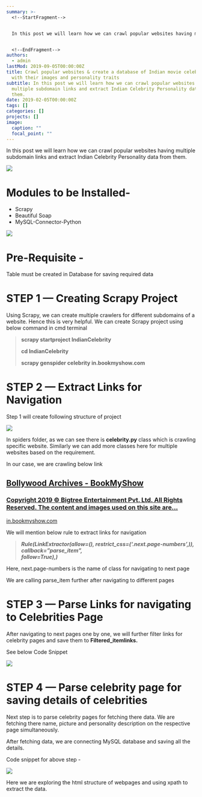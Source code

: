 ```yaml
---
summary: >-
  <!--StartFragment-->


  In this post we will learn how we can crawl popular websites having multiple subdomain links and extract Indian Celebrity Personality data from them.


  <!--EndFragment-->
authors:
  - admin
lastMod: 2019-09-05T00:00:00Z
title: Crawl popular websites & create a database of Indian movie celebrities
  with their images and personality traits
subtitle: In this post we will learn how we can crawl popular websites having
  multiple subdomain links and extract Indian Celebrity Personality data from
  them.
date: 2019-02-05T00:00:00Z
tags: []
categories: []
projects: []
image:
  caption: ""
  focal_point: ""
---
```

<!--StartFragment-->

In this post we will learn how we can crawl popular websites having multiple subdomain links and extract Indian Celebrity Personality data from them.

![](https://miro.medium.com/max/280/1*8hJ5Eaj_n6Pi3bjxqHWiHQ.jpeg)

# **Modules** to be Installed-

* Scrapy
* Beautiful Soap
* MySQL-Connector-Python

![](https://miro.medium.com/max/700/1*9-Hf1rY3AN7ZOgRI-jlM0w.png)

# **Pre-Requisite -**

Table must be created in Database for saving required data

# STEP 1 — Creating Scrapy Project

Using Scrapy, we can create multiple crawlers for different subdomains of a website. Hence this is very helpful. We can create Scrapy project using below command in cmd terminal

> **scrapy startproject IndianCelebrity**
>
> **cd IndianCelebrity**
>
> **scrapy genspider celebrity in.bookmyshow.com**

# **STEP 2 — Extract Links for Navigation**

Step 1 will create following structure of project

![](https://miro.medium.com/max/499/1*-1NfNyp9bfuEIFCuSyJ10Q.png)

In spiders folder, as we can see there is **celebrity.py** class which is crawling specific website. Similarly we can add more classes here for multiple websites based on the requirement.

In our case, we are crawling below link

## [Bollywood Archives - BookMyShow](https://in.bookmyshow.com/entertainment/movies/hindi/)

### [Copyright 2019 © Bigtree Entertainment Pvt. Ltd. All Rights Reserved. The content and images used on this site are…](https://in.bookmyshow.com/entertainment/movies/hindi/)

[in.bookmyshow.com](https://in.bookmyshow.com/entertainment/movies/hindi/)

We will mention below rule to extract links for navigation

> ***Rule(LinkExtractor(allow=(), restrict_css=(‘.next.page-numbers’,)),*\
> *callback=”parse_item”,*\
> *follow=True),)***

Here, next.page-numbers is the name of class for navigating to next page

We are calling parse_item further after navigating to different pages

# STEP 3 — Parse Links for navigating to Celebrities Page

After navigating to next pages one by one, we will further filter links for celebrity pages and save them to **Filtered_itemlinks.**

See below Code Snippet

![](https://miro.medium.com/max/700/1*CMIoR4B7XskLZOTwaGtDQw.png)

# STEP 4 — Parse celebrity page for saving details of celebrities

Next step is to parse celebrity pages for fetching there data. We are fetching there name, picture and personality description on the respective page simultaneously.

After fetching data, we are connecting MySQL database and saving all the details.

Code snippet for above step -

![](https://miro.medium.com/max/700/1*4O-7XTzcMXq69qYGzLWe_g.png)

Here we are exploring the html structure of webpages and using xpath to extract the data.

<!--EndFragment-->